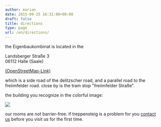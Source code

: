```yaml
---
author: marian
date: 2015-09-25 16:31:00+00:00
draft: false
title: directions
type: page
url: /en/directions/
---
```


the Eigenbaukombinat is located in the

Landsberger Straße 3  
06112 Halle (Saale)

[(OpenStreetMap-Link)](https://www.openstreetmap.org/way/95664020)

which is a side road of the delitzscher road, and a parallel road to the freiimfelder road. close by is the tram stop "freiimfelder Straße".

the building you recognize in the colorful image:

![](/wp-content/uploads/2019/05/20161109_ebk_front2.jpg)


our rooms are not barrier-free. if treppensteig is a problem for you [contact us](/kontakt/) before you visit us for the first time.
